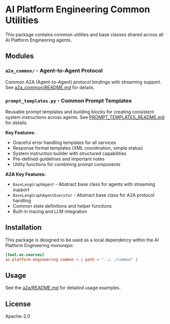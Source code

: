 # AI Platform Engineering Common Utilities

This package contains common utilities and base classes shared across all AI Platform Engineering agents.

## Modules

### `a2a_common/` - Agent-to-Agent Protocol

Common A2A (Agent-to-Agent) protocol bindings with streaming support. See [a2a_common/README.md](a2a_common/README.md) for details.

### `prompt_templates.py` - Common Prompt Templates

Reusable prompt templates and building blocks for creating consistent system instructions across agents. See [PROMPT_TEMPLATES_README.md](PROMPT_TEMPLATES_README.md) for details.

**Key Features:**
- Graceful error handling templates for all services
- Response format templates (XML coordination, simple status)
- System instruction builder with structured capabilities
- Pre-defined guidelines and important notes
- Utility functions for combining prompt components

**A2A Key Features:**
- `BaseLangGraphAgent` - Abstract base class for agents with streaming support
- `BaseLangGraphAgentExecutor` - Abstract base class for A2A protocol handling
- Common state definitions and helper functions
- Built-in tracing and LLM integration

## Installation

This package is designed to be used as a local dependency within the AI Platform Engineering monorepo:

```toml
[tool.uv.sources]
ai-platform-engineering-common = { path = "../../common" }
```

## Usage

See the [a2a/README.md](a2a/README.md) for detailed usage examples.

## License

Apache-2.0
